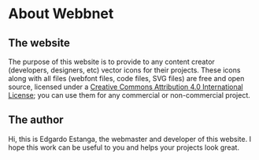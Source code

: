 # About Webbnet

## The website

The purpose of this website is to provide to any content creator (developers, designers, etc) vector icons for their projects. These icons along with all files (webfont files, code files, SVG files) are free and open source, licensed under a [Creative Commons Attribution 4.0 International License](http://creativecommons.org/licenses/by/4.0/); you can use them for any commercial or non-commercial project.

## The author

Hi, this is Edgardo Estanga, the webmaster and developer of this website. I hope this work can be useful to you and helps your projects look great.